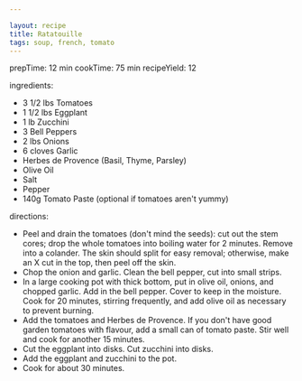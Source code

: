 ```yaml
---

layout: recipe
title: Ratatouille
tags: soup, french, tomato
---
```


prepTime: 12 min
cookTime: 75 min
recipeYield: 12

ingredients:
- 3 1/2 lbs Tomatoes
- 1 1/2 lbs Eggplant
- 1 lb Zucchini
- 3 Bell Peppers
- 2 lbs Onions
- 6 cloves Garlic
- Herbes de Provence (Basil, Thyme, Parsley)
- Olive Oil
- Salt
- Pepper
- 140g Tomato Paste (optional if tomatoes aren't yummy)

directions:
- Peel and drain the tomatoes (don't mind the seeds): cut out the stem cores; drop the whole tomatoes into boiling water for 2 minutes. Remove into a colander. The skin should split for easy removal; otherwise, make an X cut in the top, then peel off the skin.
- Chop the onion and garlic. Clean the bell pepper, cut into small strips.
- In a large cooking pot with thick bottom, put in olive oil, onions, and chopped garlic. Add in the bell pepper. Cover to keep in the moisture. Cook for 20 minutes, stirring frequently, and add olive oil as necessary to prevent burning.
- Add the tomatoes and Herbes de Provence. If you don't have good garden tomatoes with flavour, add a small can of tomato paste. Stir well and cook for another 15 minutes.
- Cut the eggplant into disks. Cut zucchini into disks.
- Add the eggplant and zucchini to the pot.
- Cook for about 30 minutes.
